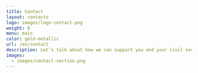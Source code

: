 ```yaml
---
title: Contact
layout: contacto
logo: images/logo-contact.png
weight: 6
menu: main
color: gold-metallic
url: /en/contact
description: Let’s talk about how we can support you and your civil society organization through a process of transformation.
images:
  - images/contact-section.png
---
```

